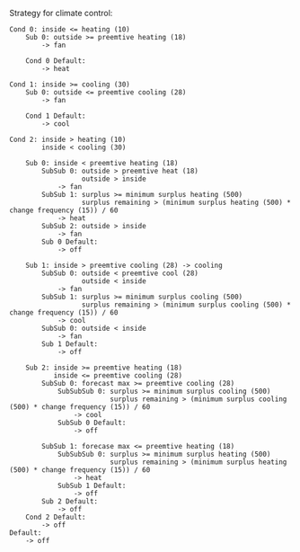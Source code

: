 Strategy for climate control:




	Cond 0: inside <= heating (10)
		Sub 0: outside >= preemtive heating (18)
			-> fan

		Cond 0 Default:
			-> heat

	Cond 1: inside >= cooling (30)
		Sub 0: outside <= preemtive cooling (28)
			-> fan
			
		Cond 1 Default:
			-> cool

	Cond 2: inside > heating (10)
			inside < cooling (30)
			
		Sub 0: inside < preemtive heating (18)
			SubSub 0: outside > preemtive heat (18)
					  outside > inside
				-> fan
			SubSub 1: surplus >= minimum surplus heating (500)
					  surplus remaining > (minimum surplus heating (500) * change frequency (15)) / 60
				-> heat 
			SubSub 2: outside > inside
				-> fan
			Sub 0 Default:
				-> off
				
		Sub 1: inside > preemtive cooling (28) -> cooling
			SubSub 0: outside < preemtive cool (28)
					  outside < inside
				-> fan
			SubSub 1: surplus >= minimum surplus cooling (500)
					  surplus remaining > (minimum surplus cooling (500) * change frequency (15)) / 60
				-> cool
			SubSub 0: outside < inside
				-> fan
			Sub 1 Default:
				-> off

		Sub 2: inside >= preemtive heating (18)
			   inside <= preemtive cooling (28)	
			SubSub 0: forecast max >= preemtive cooling (28)
				SubSubSub 0: surplus >= minimum surplus cooling (500)
							 surplus remaining > (minimum surplus cooling (500) * change frequency (15)) / 60
					-> cool
				SubSub 0 Default:
					-> off
			
			SubSub 1: forecase max <= preemtive heating (18)
				SubSubSub 0: surplus >= minimum surplus heating (500)
							 surplus remaining > (minimum surplus heating (500) * change frequency (15)) / 60
					-> heat 
				SubSub 1 Default:
					-> off
			Sub 2 Default:
				-> off
		Cond 2 Default:
			-> off
	Default:
		-> off

